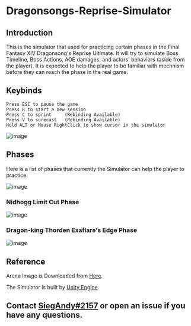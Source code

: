 # Dragonsongs-Reprise-Simulator

## Introduction

This is the simulator that used for practicing certain phases in the Final Fantasy XIV Dragonsong's Reprise Ultimate. It will try to simulate Boss Timeline, Boss Actions, AOE damages, and actors' behaviors (aside from the player). It is expected to help the player to be familiar with mechnism before they can reach the phase in the real game.

## Keybinds
```
Press ESC to pause the game
Press R to start a new session
Press C to sprint     (Rebinding Available)
Press V to surecast   (Rebinding Available)
Hold ALT or Mouse RightClick to show cursor in the simulator
```
![image](https://user-images.githubusercontent.com/86433624/174454742-2fcd0998-3db4-4e4c-8bf3-77d5740d6188.png)

## Phases

Here is a list of phases that currently the Simulator can help the player to practice.

![image](https://user-images.githubusercontent.com/86433624/174454634-1e370167-61f4-45f3-87ef-afaa45bde31b.png)

### Nidhogg Limit Cut Phase
![image](https://user-images.githubusercontent.com/86433624/174454578-581ea233-2523-485d-b44a-10cd98c75ba8.png)

### Dragon-king Thorden Exaflare's Edge Phase
![image](https://user-images.githubusercontent.com/86433624/174454655-3e66fb96-c5f4-497e-b159-fcb8dd0890c4.png)

## Reference

Arena Image is Downloaded from [Here](https://github.com/kotarou3/ffxiv-arena-images).

The Simulator is built by [Unity Engine](https://unity.com/).

## Contact [SiegAndy#2157](https://discordapp.com/users/483897747137626116) or open an issue if you have any questions.